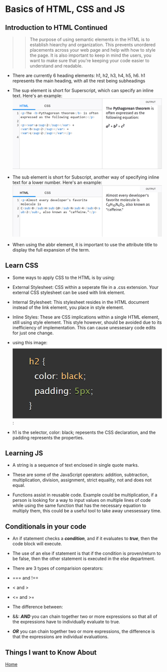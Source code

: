 # Basics of HTML, CSS and JS

## Introduction to HTML Continued

>> The purpose of using semantic elements in the HTML is to establish hiearchy and organization. This prevents unordered placements across your web page and help with how to style the page. It is also important to keep in mind the users, you want to make sure that you're keeping your code easier to understand and readable.

- There are currently 6 heading elements: h1, h2, h3, h4, h5, h6. h1 represents the main heading, with all the rest being subheadings

- The sup element is short for Superscript, which can specify an inline text. Here's an example: ![sup](Example%20of%20sup%20element%20in%20HTML.png)

- The sub element is short for Subscript, another way of specifying inline text for a lower number. Here's an example: ![sub](Example%20of%20sub%20element%20in%20HTML.png)

- When using the abbr element, it is important to use the attribute title to display the full expansion of the term.

## Learn CSS

- Some ways to apply CSS to the HTML is by using:

- External Stylesheet: CSS within a seperate file in a .css extension. Your external CSS stylesheet can be used with link element.

- Internal Stylesheet: This stylesheet resides in the HTML document instead of the link element, you place in style element.

- Inline Styles: These are CSS implications within a single HTML element, still using style element. This style however, should be avoided due to its inefficiency of implementation. This can cause unessesary code edits for just one change.

- using this image: ![example](Block%20of%20code%20example%20HTML%20.png):

- h1 is the selector, color: black; repesents the CSS declaration, and the padding represents the properties.

## Learning JS

- A string is a sequence of text enclosed in single quote marks.

- These are some of the JavaScript operators: addition, subtraction, multiplication, division, assignment, strict equality, not and does not equal.

- Functions assist in reusable code. Example could be multiplication, if a person is looking for a way to input values on multiple lines of code while using the same function that has the necessary equation to multiply them, this could be a useful tool to take away unessessary time.

## Conditionals in your code

- An if statement checks a ***condition***, and if it evaluates to ***true***, then the code block will execute.

- The use of an else if statement is that if the condition is proven/return to be false, then the other statement is executed in the else department.

- There are 3 types of comparision operators:

- === and !==

- < and >

- <= and >=

- The difference between:

- &&: ***AND*** you can chain together two or more expressions so that all of the expressions have to individually evaluate to true.

- ***OR*** you can chain together two or more expressions, the difference is that the expressions are individual evaluations.

## Things I want to Know About

[Home](https://keelen-fisher.github.io/new-repository/)
